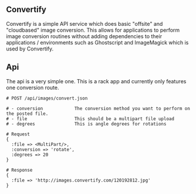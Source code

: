 Convertify
---

  Convertify is a simple API service which does basic "offsite" and "cloudbased" image conversion.
  This allows for applications to perform image conversion routines without adding dependencies to their
  applications / environments such as Ghostscript and ImageMagick which is used by Convertify.
  
  
Api
---
  
  The api is a very simple one. This is a rack app and currently only features one conversion route.
  
  
    # POST /api/images/convert.json

    # - conversion            The conversion method you want to perform on the posted file.
    # - file                  This should be a multipart file upload
    # - degrees               This is angle degrees for rotations

    # Request
    {
      :file => <MultiPart/>,
      :conversion => 'rotate',
      :degrees => 20
    }

    # Response
    {
      :file => 'http://images.convertify.com/120192812.jpg'
    }
  
